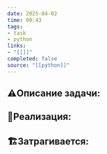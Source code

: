 ```yaml
---
date: 2025-04-02
time: 00:43
tags: 
- task
- python
links: 
- "[[]]" 
completed: false
source: "[[python]]"
---
```

## ⚠️Описание задачи:


## 📝Реализация:


## 🏗Затрагивается:




